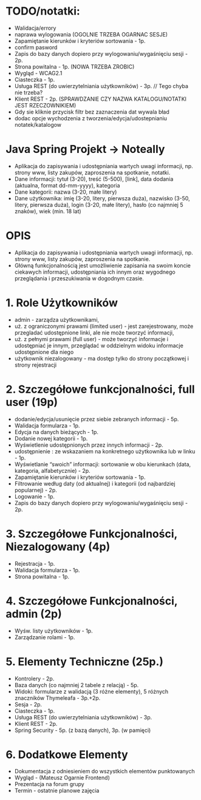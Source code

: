 # TODO/notatki:
- Walidacja/errory
- naprawa wylogowania (OGOLNIE TRZEBA OGARNAC SESJE)
- Zapamiętanie kierunków i kryteriów sortowania - 1p.
- confirm pasword
- Zapis do bazy danych dopiero przy wylogowaniu/wygaśnięciu sesji - 2p.
- Strona powitalna - 1p. (NOWA TRZEBA ZROBIC)
- Wygląd - WCAG2.1
- Ciasteczka - 1p.
- Usługa REST (do uwierzytelniania użytkowników) - 3p. // Tego chyba nie trzeba?
- Klient REST - 2p. (SPRAWDZANIE CZY NAZWA KATALOGU/NOTATKI JEST RZECZOWNIKIEM)
- Gdy sie kliknie przycisk filtr bez zaznaczenia dat wywala bład
- dodac opcje wychodzenia z tworzenia/edycja/udostepnianiu notatek/katalogow

#               Java Spring Projekt -> Noteally

- Aplikacja do zapisywania i udostępniania wartych uwagi informacji, 
np. strony www, listy zakupów, zaproszenia na spotkanie, notatki.
- Dane informacji: tytuł (3-20), treść (5-500), [link], data dodania 
(aktualna, format dd-mm-yyyy), kategoria
- Dane kategorii: nazwa (3-20, małe litery)
- Dane użytkownika: imię (3-20, litery, pierwsza duża), nazwisko 
(3-50, litery, pierwsza duża), login (3-20, małe litery), hasło (co 
najmniej 5 znaków), wiek (min. 18 lat)

#                       OPIS
- Aplikacja do zapisywania i udostępniania wartych uwagi 
informacji, np. strony www, listy zakupów, zaproszenia 
na spotkanie.
- Główną funkcjonalnością jest umożliwienie zapisania na 
swoim koncie ciekawych informacji, udostępniania ich 
innym oraz wygodnego przeglądania i przeszukiwania w 
dogodnym czasie.

#               1. Role Użytkowników
- admin - zarządza użytkownikami,
- uż. z ograniczonymi prawami (limited user) - jest
zarejestrowany, może przegladać udostępnione linki, ale nie
może tworzyć informacji,
- uż. z pełnymi prawami (full user) - może tworzyć informacje i
udostępniać je innym, przeglądać w oddzielnym widoku
informacje udostępnione dla niego
- użytkownik niezalogowany - ma dostęp tylko do strony
początkowej i strony rejestracji

#       2. Szczegółowe funkcjonalności, full user (19p)
- dodanie/edycja/usunięcie przez siebie zebranych informacji - 5p.
- Walidacja formularza - 1p.
- Edycja na danych bieżących - 1p.
- Dodanie nowej kategorii - 1p.
- Wyświetlenie udostępnionych przez innych informacji - 2p.
- udostępnienie : ze wskazaniem na konkretnego użytkownika lub w linku - 1p.
- Wyświetlanie “swoich” informacji: sortowanie w obu kierunkach (data, 
kategoria, alfabetycznie) - 2p.
- Zapamiętanie kierunków i kryteriów sortowania - 1p.
- Filtrowanie według daty (od aktualnej) i kategorii (od najbardziej popularnej) - 2p.
- Logowanie - 1p.
- Zapis do bazy danych dopiero przy wylogowaniu/wygaśnięciu sesji - 2p.

#       3. Szczegółowe Funkcjonalności, Niezalogowany (4p)
- Rejestracja - 1p.
- Walidacja formularza - 1p.
- Strona powitalna - 1p.

#       4. Szczegółowe Funkcjonalności, admin (2p)
- Wyśw. listy użytkowników - 1p.
- Zarządzanie rolami - 1p.

#       5. Elementy Techniczne (25p.)
- Kontrolery - 2p.
- Baza danych (co najmniej 2 tabele z relacją) - 5p.
- Widoki: formularze z walidacją (3 różne elementy), 
    5 różnych znaczników Thymeleafa - 3p.+2p.
- Sesja - 2p.
- Ciasteczka - 1p.
- Usługa REST (do uwierzytelniania użytkowników) - 3p.
- Klient REST - 2p.
- Spring Security - 5p. (z bazą danych), 3p. (w pamięci)

#       6. Dodatkowe Elementy
- Dokumentacja z odniesieniem do wszystkich 
elementów punktowanych
- Wygląd - (Mateusz Ogarnie Frontend)
- Prezentacja na forum grupy
- Termin - ostatnie planowe zajęcia
